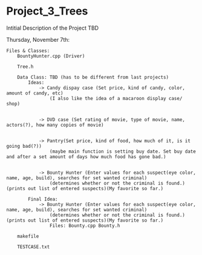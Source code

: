 # Project_3_Trees

Intitial Description of the Project TBD

Thursday, November 7th:

    Files & Classes:
        BountyHunter.cpp (Driver)

        Tree.h

        Data Class: TBD (has to be different from last projects)
            Ideas:
                -> Candy dispay case (Set price, kind of candy, color, amount of candy, etc)
                    (I also like the idea of a macaroon display case/ shop)


                -> DVD case (Set rating of movie, type of movie, name, actors(?), how many copies of movie)


                -> Pantry(Set price, kind of food, how much of it, is it going bad(?))
                    (maybe main function is setting buy date. Set buy date and after a set amount of days how much food has gone bad.)


                -> Bounty Hunter (Enter values for each suspect(eye color, name, age, build), searches for set wanted criminal)
                    (determines whether or not the criminal is found.) (prints out list of entered suspects)(My favorite so far.)
            
            Final Idea:                
                -> Bounty Hunter (Enter values for each suspect(eye color, name, age, build), searches for set wanted criminal)
                    (determines whether or not the criminal is found.) (prints out list of entered suspects)(My favorite so far.)
                    Files: Bounty.cpp Bounty.h

        makefile

        TESTCASE.txt 




